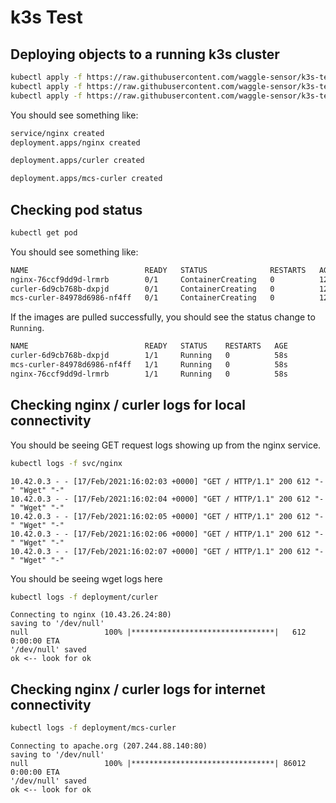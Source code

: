 # k3s Test

## Deploying objects to a running k3s cluster

```sh
kubectl apply -f https://raw.githubusercontent.com/waggle-sensor/k3s-test/main/nginx.yaml
kubectl apply -f https://raw.githubusercontent.com/waggle-sensor/k3s-test/main/curler.yaml
kubectl apply -f https://raw.githubusercontent.com/waggle-sensor/k3s-test/main/mcs-curler.yaml
```

You should see something like:

```sh
service/nginx created
deployment.apps/nginx created

deployment.apps/curler created

deployment.apps/mcs-curler created

```

## Checking pod status

```sh
kubectl get pod
```

You should see something like:

```sh
NAME                          READY   STATUS              RESTARTS   AGE
nginx-76ccf9dd9d-lrmrb        0/1     ContainerCreating   0          12s
curler-6d9cb768b-dxpjd        0/1     ContainerCreating   0          12s
mcs-curler-84978d6986-nf4ff   0/1     ContainerCreating   0          12s
```

If the images are pulled successfully, you should see the status change to `Running`.

```sh
NAME                          READY   STATUS    RESTARTS   AGE
curler-6d9cb768b-dxpjd        1/1     Running   0          58s
mcs-curler-84978d6986-nf4ff   1/1     Running   0          58s
nginx-76ccf9dd9d-lrmrb        1/1     Running   0          58s
```

## Checking nginx / curler logs for local connectivity

You should be seeing GET request logs showing up from the nginx service.

```sh
kubectl logs -f svc/nginx
```

```text
10.42.0.3 - - [17/Feb/2021:16:02:03 +0000] "GET / HTTP/1.1" 200 612 "-" "Wget" "-"
10.42.0.3 - - [17/Feb/2021:16:02:04 +0000] "GET / HTTP/1.1" 200 612 "-" "Wget" "-"
10.42.0.3 - - [17/Feb/2021:16:02:05 +0000] "GET / HTTP/1.1" 200 612 "-" "Wget" "-"
10.42.0.3 - - [17/Feb/2021:16:02:06 +0000] "GET / HTTP/1.1" 200 612 "-" "Wget" "-"
10.42.0.3 - - [17/Feb/2021:16:02:07 +0000] "GET / HTTP/1.1" 200 612 "-" "Wget" "-"
```

You should be seeing wget logs here

```sh
kubectl logs -f deployment/curler
```

```text
Connecting to nginx (10.43.26.24:80)
saving to '/dev/null'
null                 100% |********************************|   612  0:00:00 ETA
'/dev/null' saved
ok <-- look for ok
```

## Checking nginx / curler logs for internet connectivity

```sh
kubectl logs -f deployment/mcs-curler
```

```text
Connecting to apache.org (207.244.88.140:80)
saving to '/dev/null'
null                 100% |********************************| 86012  0:00:00 ETA
'/dev/null' saved
ok <-- look for ok
```
